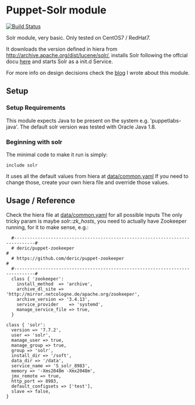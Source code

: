 # Puppet-Solr module
[![Build Status](https://travis-ci.com/valentinsavenko/puppet-solr.svg?branch=master)](https://travis-ci.com/valentinsavenko/puppet-solr)

Solr module, very basic. Only tested on CentOS7 / RedHat7.

It downloads the version defined in hiera from http://archive.apache.org/dist/lucene/solr/, installs Solr following the offcial docu [here](https://lucene.apache.org/solr/guide/7_7/taking-solr-to-production.html#taking-solr-to-production) and starts Solr as a init.d Service.

For more info on design decisions check the [blog](https://valentinsavenko.github.io/puppet-module-ecosystem/) I wrote about this module.

## Setup

### Setup Requirements

This module expects Java to be present on the system e.g. 'puppetlabs-java'. The default solr version was tested with Oracle Java 1.8.

### Beginning with solr

The minimal code to make it run is simply:
```
include solr
```
It uses all the default values from hiera at [data/common.yaml](data/common.yaml)
If you need to change those, create your own hiera file and override those values.

## Usage / Reference

Check the hiera file at [data/common.yaml](data/common.yaml) for all possible inputs
The only tricky param is maybe *solr::zk_hosts*, you need to actually have Zookeeper running, for it to make sense, e.g.: 
```
  #------------------------------------------------------------------------------#
  # deric/puppet-zookeeper                                                       #
  # https://github.com/deric/puppet-zookeeper                                    #
  #------------------------------------------------------------------------------#
  class { 'zookeeper': 
    install_method  => 'archive',
    archive_dl_site => 'http://mirror.netcologne.de/apache.org/zookeeper',
    archive_version => '3.4.13',
    service_provider    => 'systemd',
    manage_service_file => true,
  }
```


    class { 'solr':
      version => '7.7.2',
      user => 'solr',
      manage_user => true,
      manage_group => true,
      group => 'solr',
      install_dir => '/soft',
      data_dir => '/data',
      service_name => 'S_solr_8983',
      memory => '-Xms2048m -Xmx2048m',
      jmx_remote => true,
      http_port => 8983,
      default_configsets => ['test'],
      slave => false,
    }